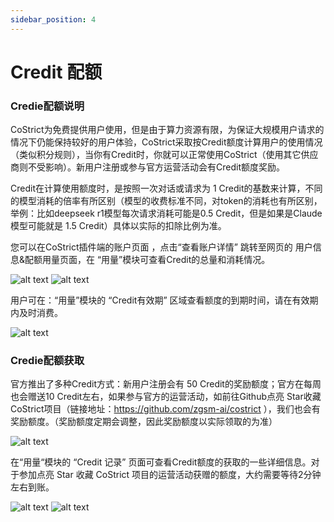 ```yaml
---
sidebar_position: 4
---
```


# Credit 配额

### Credie配额说明

CoStrict为免费提供用户使用，但是由于算力资源有限，为保证大规模用户请求的情况下仍能保持较好的用户体验，CoStrict采取按Credit额度计算用户的使用情况（类似积分规则），当你有Credit时，你就可以正常使用CoStrict（使用其它供应商则不受影响）。新用户注册或参与官方运营活动会有Credit额度奖励。

Credit在计算使用额度时，是按照一次对话或请求为 1 Credit的基数来计算，不同的模型消耗的倍率有所区别（模型的收费标准不同，对token的消耗也有所区别，举例：比如deepseek r1模型每次请求消耗可能是0.5 Credit，但是如果是Claude模型可能就是 1.5 Credit）具体以实际的扣除比例为准。

您可以在CoStrict插件端的账户页面 ，点击“查看账户详情” 跳转至网页的 用户信息&配额用量页面，在 “用量”模块可查看Credit的总量和消耗情况。

![alt text](./credit/1.png)
![alt text](./credit/2.png)

用户可在：“用量”模块的 “Credit有效期” 区域查看额度的到期时间，请在有效期内及时消费。

![alt text](./credit/3.png)

### Credie配额获取

官方推出了多种Credit方式：新用户注册会有 50 Credit的奖励额度；官方在每周也会赠送10 Credit左右，如果参与官方的运营活动，如前往Github点亮 Star收藏CoStrict项目（链接地址：https://github.com/zgsm-ai/costrict ），我们也会有奖励额度。（奖励额度定期会调整，因此奖励额度以实际领取的为准）

![alt text](./credit/4.png)

在“用量“模块的 “Credit 记录” 页面可查看Credit额度的获取的一些详细信息。对于参加点亮 Star 收藏 CoStrict 项目的运营活动获赠的额度，大约需要等待2分钟左右到账。

![alt text](./credit/5.png)
![alt text](./credit/6.png)

